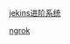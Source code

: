 

[jekins进阶系统](http://www.blogjava.net/bolo/archive/2015/03/20/423683.html)

[ngrok](https://ngrok.com/)